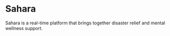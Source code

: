 # Sahara
Sahara is a real-time platform that brings together disaster relief and mental wellness support.
